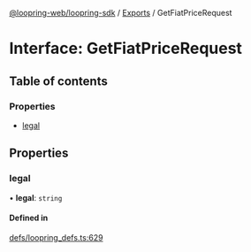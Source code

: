[@loopring-web/loopring-sdk](../README.md) / [Exports](../modules.md) / GetFiatPriceRequest

# Interface: GetFiatPriceRequest

## Table of contents

### Properties

- [legal](GetFiatPriceRequest.md#legal)

## Properties

### legal

• **legal**: `string`

#### Defined in

[defs/loopring_defs.ts:629](https://github.com/Loopring/loopring_sdk/blob/9d83b66/src/defs/loopring_defs.ts#L629)
